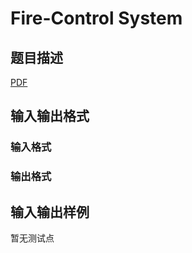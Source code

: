 # Fire-Control System

## 题目描述

[problemUrl]: https://uva.onlinejudge.org/index.php?option=com_onlinejudge&Itemid=8&category=447&page=show_problem&problem=4178

[PDF](https://uva.onlinejudge.org/external/14/p1432.pdf)

## 输入输出格式

### 输入格式

### 输出格式

## 输入输出样例

暂无测试点

